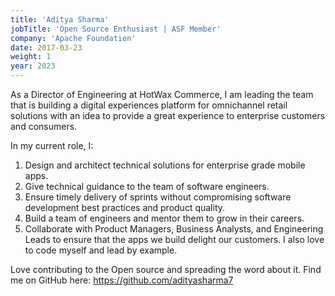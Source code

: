 ```yaml
---
title: 'Aditya Sharma'
jobTitle: 'Open Source Enthusiast | ASF Member'
company: 'Apache Foundation'
date: 2017-03-23
weight: 1
year: 2023
---
```


As a Director of Engineering at HotWax Commerce, I am leading the team that is building a digital experiences platform for omnichannel retail solutions with an idea to provide a great experience to enterprise customers and consumers. 

In my current role, I: 
1. Design and architect technical solutions for enterprise grade mobile apps.
2. Give technical guidance to the team of software engineers.
3. Ensure timely delivery of sprints without compromising software development best practices and product quality. 
4. Build a team of engineers and mentor them to grow in their careers. 
5. Collaborate with Product Managers, Business Analysts, and Engineering Leads to ensure that the apps we build delight our customers. 
I also love to code myself and lead by example.

Love contributing to the Open source and spreading the word about it.
Find me on GitHub here: 
https://github.com/adityasharma7